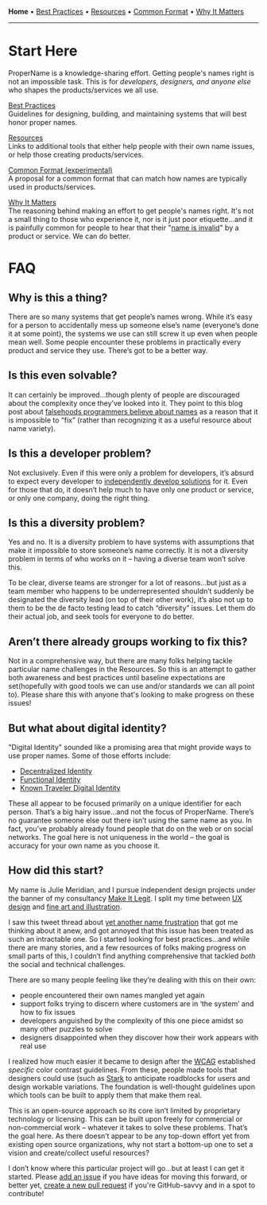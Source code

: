<!--![cover](/cover.png)
// ![Contributions Welcome](https://img.shields.io/badge/Contributions-welcome-blue.svg)
// Got techniques or resources to help? [Add an issue](https://github.com/makeitlegit/ProperName/issues) or [create a new pull request](https://github.com/makeitlegit/ProperName/pulls).
-->
**Home** • [Best Practices](bestpractices.md) • [Resources](resources.md) • [Common Format](definition.md) • [Why It Matters](whyitmatters.md)

---

# Start Here

ProperName is a knowledge-sharing effort. Getting people's names right is not an impossible task. This is for *developers, designers, and anyone else* who shapes the products/services we all use.

[Best Practices](bestpractices.md)  
Guidelines for designing, building, and maintaining systems that will best honor proper names.

[Resources](resources.md)  
Links to additional tools that either help people with their own name issues, or help those creating products/services.

[Common Format (experimental)](definition.md)  
A proposal for a common format that can match how names are typically used in products/services.

[Why It Matters](whyitmatters.md)  
The reasoning behind making an effort to get people's names right. It's not a small thing to those who experience it, nor is it just poor etiquette...and it is painfully common for people to hear that their "[name is invalid](https://www.twitter.com/yournameisvalid)" by a product or service. We can do better.  



# FAQ

## Why is this a thing?
There are so many systems that get people’s names wrong. While it’s easy for a person to accidentally mess up someone else’s name (everyone’s done it at some point), the systems we use can still screw it up even when people mean well. Some people encounter these problems in practically every product and service they use. There’s got to be a better way.


## Is this even solvable?
It can certainly be improved…though plenty of people are discouraged about the complexity once they’ve looked into it. They point to this blog post about [falsehoods programmers believe about names](https://www.kalzumeus.com/2010/06/17/falsehoods-programmers-believe-about-names/) as a reason that it is impossible to “fix” (rather than recognizing it as a useful resource about name variety).


## Is this a developer problem?
Not exclusively. Even if this were only a problem for developers, it’s absurd to expect every developer to [independently develop solutions](https://twitter.com/dev_johannes/status/1300884211159584768?s=20) for it. Even for those that do, it doesn’t help much to have only one product or service, or only one company, doing the right thing.


## Is this a diversity problem?
Yes and no. It is a diversity problem to have systems with assumptions that make it impossible to store someone’s name correctly. It is not a diversity problem in terms of who works on it – having a diverse team won’t solve this.

To be clear, diverse teams are stronger for a lot of reasons…but just as a team member who happens to be underrepresented shouldn’t suddenly be designated the diversity lead (on top of their other work), it’s also not up to them to be the de facto testing lead to catch “diversity” issues. Let them do their actual job, and seek tools for everyone to do better.

## Aren’t there already groups working to fix this?
Not in a comprehensive way, but there are many folks helping tackle particular name challenges in the Resources. So this is an attempt to gather both awareness and best practices until baseline expectations are set(hopefully with good tools we can use and/or standards we can all point to). Please share this with anyone that's looking to make progress on these issues!

## But what about digital identity?
"Digital Identity" sounded like a promising area that might provide ways to use proper names. Some of those efforts include:
- [Decentralized Identity](https://query.prod.cms.rt.microsoft.com/cms/api/am/binary/RE2DjfY)
- [Functional Identity](https://github.com/WebOfTrustInfo/rwot10-buenosaires/blob/master/topics-and-advance-readings/functional-identity-primer.md)
- [Known Traveler Digital Identity](https://ktdi.org/)

These all appear to be focused primarily on a unique identifier for each person. That’s a big hairy issue…and not the focus of ProperName. There’s no guarantee someone else out there isn’t using the same name as you. In fact, you’ve probably already found people that do on the web or on social networks. The goal here is not uniqueness in the world – the goal is accuracy for your own name as you choose it.


## How did this start?
My name is Julie Meridian, and I pursue independent design projects under the banner of my consultancy [Make It Legit](https://www.makeitlegit.com). I split my time between [UX design](https://www.linkedin.com/in/juliemeridian) and [fine art and illustration](https://www.juliemeridian.com). 

I saw this tweet thread about [yet another name frustration](https://twitter.com/rockbot/status/1270400995567169536) that got me thinking about it anew, and got annoyed that this issue has been treated as such an intractable one. So I started looking for best practices…and while there are many stories, and a few resources of folks making progress on small parts of this, I couldn’t find anything comprehensive that tackled _both_ the social and technical challenges.

There are so many people feeling like they’re dealing with this on their own: 
- people encountered their own names mangled yet again
- support folks trying to discern where customers are in ‘the system’ and how to fix issues
- developers anguished by the complexity of this one piece amidst so many other puzzles to solve
- designers disappointed when they discover how their work appears with real use

I realized how much easier it became to design after the [WCAG](https://www.w3.org/WAI/standards-guidelines/wcag/) established _specific_ color contrast guidelines. From these, people made tools that designers could use (such as [Stark](https://www.getstark.co/) to anticipate roadblocks for users and design workable variations. The foundation is well-thought guidelines upon which tools can be built to apply them that make them real. 

This is an open-source approach so its core isn’t limited by proprietary technology or licensing. This can be built upon freely for commercial or non-commercial work – whatever it takes to solve these problems. That’s the goal here. As there doesn’t appear to be any top-down effort yet from existing open source organizations, why not start a bottom-up one to set a vision and create/collect useful resources?

I don’t know where this particular project will go…but at least I can get it started. Please [add an issue](https://github.com/makeitlegit/ProperName/issues) if you have ideas for moving this forward, or better yet, [create a new pull request](https://github.com/makeitlegit/ProperName/pulls) if you're GitHub-savvy and in a spot to contribute!
